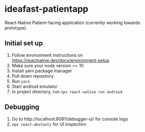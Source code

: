 # ideafast-patientapp

React-Native Patient-facing application (currently working towards prototype)

## Initial set up

1. Follow environment instructions on https://reactnative.dev/docs/environment-setup
1. Make sure your node version >= 10
1. Install yarn package manager
1. Pull down repository
1. Run `yarn`
1. Start android emulator
1. In project directory, run `npx react-native run android`

## Debugging

1. Go to http://localhost:8081/debugger-ui/ for console logs
1. `npx react-devtools` for UI inspection
